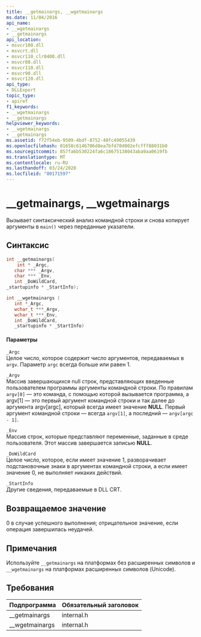 ```yaml
---
title: __getmainargs, __wgetmainargs
ms.date: 11/04/2016
api_name:
- __wgetmainargs
- __getmainargs
api_location:
- msvcr100.dll
- msvcrt.dll
- msvcr110_clr0400.dll
- msvcr80.dll
- msvcr110.dll
- msvcr90.dll
- msvcr120.dll
api_type:
- DLLExport
topic_type:
- apiref
f1_keywords:
- __wgetmainargs
- __getmainargs
helpviewer_keywords:
- __wgetmainargs
- __getmainargs
ms.assetid: f72f54eb-9509-4bdf-8752-40fc49055439
ms.openlocfilehash: 01658c6146706d8ea7bfd70d002efcfff88031b0
ms.sourcegitcommit: 857fa6b530224fa6c18675138043aba9aa0619fb
ms.translationtype: MT
ms.contentlocale: ru-RU
ms.lasthandoff: 03/24/2020
ms.locfileid: "80171597"
---
```

# <a name="__getmainargs-__wgetmainargs"></a>__getmainargs, __wgetmainargs

Вызывает синтаксический анализ командной строки и снова копирует аргументы в `main()` через переданные указатели.

## <a name="syntax"></a>Синтаксис

```cpp
int __getmainargs(
    int * _Argc,
   char *** _Argv,
   char *** _Env,
   int _DoWildCard,
_startupinfo * _StartInfo);

int __wgetmainargs (
   int *_Argc,
   wchar_t ***_Argv,
   wchar_t ***_Env,
   int _DoWildCard,
   _startupinfo * _StartInfo)
```

#### <a name="parameters"></a>Параметры

`_Argc`<br/>
Целое число, которое содержит число аргументов, передаваемых в `argv`. Параметр `argc` всегда больше или равен 1.

`_Argv`<br/>
Массив завершающихся null строк, представляющих введенные пользователем программы аргументы командной строки. По правилам `argv[0]` — это команда, с помощью которой вызывается программа, а argv[1] — это первый аргумент командной строки и так далее до аргумента argv[argc], который всегда имеет значение **NULL**. Первый аргумент командной строки — всегда `argv[1]`, а последний — `argv[argc - 1]`.

`_Env`<br/>
Массив строк, которые представляют переменные, заданные в среде пользователя. Этот массив завершается записью **NULL**.

`_DoWildCard`<br/>
Целое число, которое, если имеет значение 1, разворачивает подстановочные знаки в аргументах командной строки, а если имеет значение 0, не выполняет никаких действий.

`_StartInfo`<br/>
Другие сведения, передаваемые в DLL CRT.

## <a name="return-value"></a>Возвращаемое значение

0 в случае успешного выполнения; отрицательное значение, если операция завершилась неудачей.

## <a name="remarks"></a>Примечания

Используйте `__getmainargs` на платформах без расширенных символов и `__wgetmainargs` на платформах расширенных символов (Unicode).

## <a name="requirements"></a>Требования

|Подпрограмма|Обязательный заголовок|
|-------------|---------------------|
|__getmainargs|internal.h|
|__wgetmainargs|internal.h|
